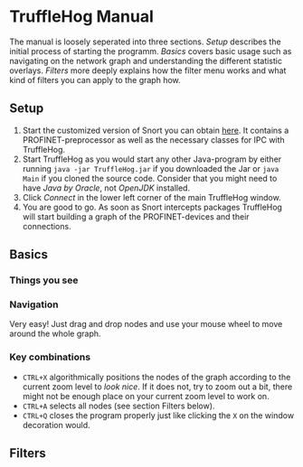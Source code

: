 # TruffleHog Manual
The manual is loosely seperated into three sections. *Setup* describes the initial process of starting the programm. *Basics* covers basic usage such as navigating on the network graph and understanding the different statistic overlays. *Filters* more deeply explains how the filter menu works and what kind of filters you can apply to the graph how. 

## Setup
1. Start the customized version of Snort you can obtain [here](https://github.com/404). It contains a PROFINET-preprocessor as well as the necessary classes for IPC with TruffleHog. 
2. Start TruffleHog as you would start any other Java-program by either running `java -jar TruffleHog.jar` if you downloaded the Jar or `java Main` if you cloned the source code. Consider that you might need to have *Java by Oracle*, not *OpenJDK* installed. 
3. Click *Connect* in the lower left corner of the main TruffleHog window. 
4. You are good to go. As soon as Snort intercepts packages TruffleHog will start building a graph of the PROFINET-devices and their connections.

## Basics

### Things you see

### Navigation
Very easy! Just drag and drop nodes and use your mouse wheel to move around the whole graph.

### Key combinations
- `CTRL+X` algorithmically positions the nodes of the graph according to the current zoom level to *look nice*. If it does not, try to zoom out a bit, there might not be enough place on your current zoom level to work on.
- `CTRL+A` selects all nodes (see section Filters below).
- `CTRL+Q` closes the program properly just like clicking the `X` on the window decoration would.

## Filters
